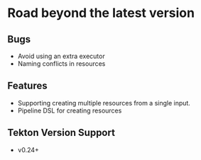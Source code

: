 
# Road beyond the latest version

## Bugs

- Avoid using an extra executor 
- Naming conflicts in resources

## Features

- Supporting creating multiple resources from a single input.
- Pipeline DSL for creating resources

## Tekton Version Support

- v0.24+
